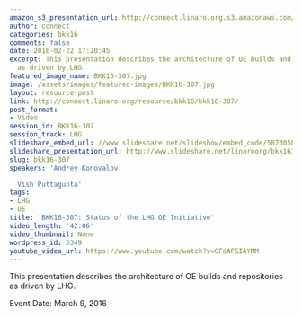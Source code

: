 ```yaml
---
amazon_s3_presentation_url: http://connect.linaro.org.s3.amazonaws.com/bkk16/Presentations/Wednesday/BKK16-307.pdf
author: connect
categories: bkk16
comments: false
date: 2016-02-22 17:20:45
excerpt: This presentation describes the architecture of OE builds and repositories
  as driven by LHG.
featured_image_name: BKK16-307.jpg
image: /assets/images/featured-images/BKK16-307.jpg
layout: resource-post
link: http://connect.linaro.org/resource/bkk16/bkk16-307/
post_format:
- Video
session_id: BKK16-307
session_track: LHG
slideshare_embed_url: //www.slideshare.net/slideshow/embed_code/58730582
slideshare_presentation_url: http://www.slideshare.net/linaroorg/bkk16307-lhg-oe-initiative
slug: bkk16-307
speakers: 'Andrey Konovalov

  Vish Puttagunta'
tags:
- LHG
- OE
title: 'BKK16-307: Status of the LHG OE Initiative'
video_length: '42:06'
video_thumbnail: None
wordpress_id: 3349
youtube_video_url: https://www.youtube.com/watch?v=GFdAFSIAYMM
---
```


This presentation describes the architecture of OE builds and repositories as driven by LHG.

Event Date: March 9, 2016
